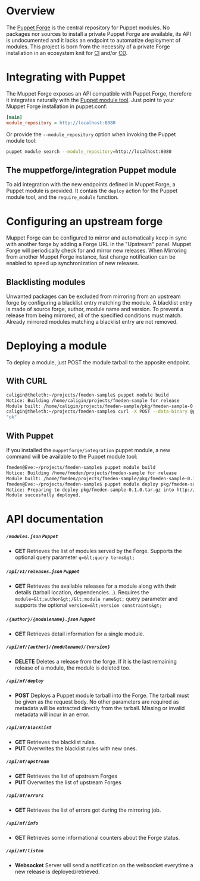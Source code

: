 Overview
=======
The [Puppet Forge](http://forge.puppetlabs.com) is the central repository for Puppet modules.
No packages nor sources to install a private Puppet Forge are available, its API is undocumented and it lacks an endpoint to automatize deployment of modules.
This project is born from the necessity of a private Forge installation in an ecosystem knit for [CI](http://en.wikipedia.org/wiki/Continuous_integration) and/or [CD](http://en.wikipedia.org/wiki/Continuous_delivery).

Integrating with Puppet
=======
The Muppet Forge exposes an API compatible with Puppet Forge, therefore it integrates naturally with the [Puppet module tool](http://docs.puppetlabs.com/puppet/3/reference/modules_installing.html).
Just point to your Muppet Forge installation in puppet.conf:
```ini
[main]
module_repository = http://localhost:8080
```
Or provide the `--module_repository` option  when invoking the Puppet module tool:
```bash
puppet module search --module_repository=http://localhost:8080
```

The muppetforge/integration Puppet module
-------
To aid integration with the new endpoints defined in Muppet Forge, a Puppet module is provided.
It contais the `deploy` action for the Puppet module tool, and the `require_module` function.

Configuring an upstream forge
=======
Muppet Forge can be configured to mirror and automatically keep in sync with another forge by adding a Forge URL in the "Upstream" panel.
Muppet Forge will periodically check for and mirror new releases. When Mirroring from another Muppet Forge instance, fast change notification can
be enabled to speed up synchronization of new releases. 

Blacklisting modules
-------
Unwanted packages can be excluded from mirroring from an upstream forge by configuring a blacklist entry matching the module.
A blacklist entry is made of source forge, author, module name and version.
To prevent a release from being mirrored, all of the specified conditions must match.
Already mirrored modules matching a blacklist entry are not removed.

Deploying a module
=======
To deploy a module, just POST the module tarball to the apposite endpoint.

With CURL
-------
```bash
caligin@theleth:~/projects/fmeden-sample$ puppet module build
Notice: Building /home/caligin/projects/fmeden-sample for release
Module built: /home/caligin/projects/fmeden-sample/pkg/fmeden-sample-0.1.0.tar.gz
caligin@theleth:~/projects/fmeden-sample$ curl -X POST --data-binary @pkg/fmeden-sample-0.1.0.tar.gz http://localhost:8080/api/mf/deploy
"ok"
```

With Puppet
-------
If you installed the `muppetforge/integration` puppet module, a new command will be available to the Puppet module tool:
```bash
fmeden@Eve:~/projects/fmeden-sample$ puppet module build
Notice: Building /home/fmeden/projects/fmeden-sample for release
Module built: /home/fmeden/projects/fmeden-sample/pkg/fmeden-sample-0.1.0.tar.gz
fmeden@Eve:~/projects/fmeden-sample$ puppet module deploy pkg/fmeden-sample-0.1.0.tar.gz --module_repository=http://localhost:8080
Notice: Preparing to deploy pkg/fmeden-sample-0.1.0.tar.gz into http://192.168.1.219:8080 ...
Module succesfully deployed.
```


API documentation
=======
##### `/modules.json` `Puppet`
* **GET** Retrieves the list of modules served by the Forge. Supports the optional query parameter `q=&lt;query terms&gt;`

##### `/api/v1/releases.json` `Puppet`
* **GET** Retrieves the available releases for a module along with their details (tarball location, dependencies...). Requires the `module=&lt;author&gt;/&lt;module name&gt;` query parameter and supports the optional `version=&lt;version constraints&gt;`

##### `/{author}/{modulename}.json` `Puppet`
* **GET** Retrieves detail information for a single module.

##### `/api/mf/{author}/{modulename}/{version}`
* **DELETE** Deletes a release from the forge. If it is the last remaining release of a module, the module is deleted too.

##### `/api/mf/deploy`
* **POST** Deploys a Puppet module tarball into the Forge. The tarball must be given as the request body. No other parameters are required as metadata will be extracted directly from the tarball. Missing or invalid metadata will incur in an error.

##### `/api/mf/blacklist`
* **GET** Retrieves the blacklist rules.
* **PUT** Overwrites the blacklist rules with new ones.

##### `/api/mf/upstream`
* **GET** Retrieves the list of upstream Forges
* **PUT** Overwrites the list of upstream Forges

##### `/api/mf/errors`
* **GET** Retrieves the list of errors got during the mirroring job.

##### `/api/mf/info`
* **GET** Retrieves some informational counters about the Forge status.

##### `/api/mf/listen`
* **Websocket** Server will send a notification on the websocket everytime a new release is deployed/retrieved.
